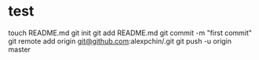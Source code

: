 # test
touch README.md
git init
git add README.md
git commit -m "first commit"
git remote add origin git@github.com:alexpchin/<reponame>.git
git push -u origin master
